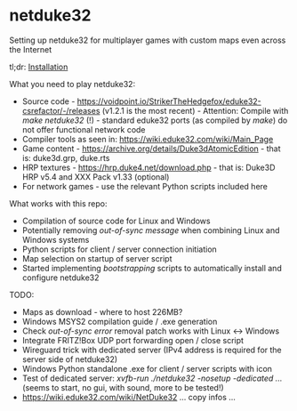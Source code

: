 # netduke32
Setting up netduke32 for multiplayer games with custom maps even across the Internet

tl;dr: [Installation](INSTALLATION.md)

What you need to play netduke32:

* Source code - https://voidpoint.io/StrikerTheHedgefox/eduke32-csrefactor/-/releases (v1.2.1 is the most recent) - Attention: Compile with *make netduke32* (!) - standard eduke32 ports (as compiled by *make*) do not offer functional network code
* Compiler tools as seen in: https://wiki.eduke32.com/wiki/Main_Page
* Game content - https://archive.org/details/Duke3dAtomicEdition - that is: duke3d.grp, duke.rts
* HRP textures - https://hrp.duke4.net/download.php - that is: Duke3D HRP v5.4 and XXX Pack v1.33 (optional)
* For network games - use the relevant Python scripts included here

What works with this repo: 

* Compilation of source code for Linux and Windows
* Potentially removing *out-of-sync message* when combining Linux and Windows systems
* Python scripts for client / server connection initiation
* Map selection on startup of server script
* Started implementing *bootstrapping* scripts to automatically install and configure netduke32
  
TODO: 

* Maps as download - where to host 226MB?
* Windows MSYS2 compilation guide / .exe generation
* Check *out-of-sync error* removal patch works with Linux <-> Windows
* Integrate FRITZ!Box UDP port forwarding open / close script
* Wireguard trick with dedicated server (IPv4 address is required for the server side of netduke32)
* Windows Python standalone .exe for client / server scripts with icon
* Test of dedicated server: *xvfb-run ./netduke32 -nosetup -dedicated ...* (seems to start, no gui, with sound, more to be tested!)
* https://wiki.eduke32.com/wiki/NetDuke32 ... copy infos ...
